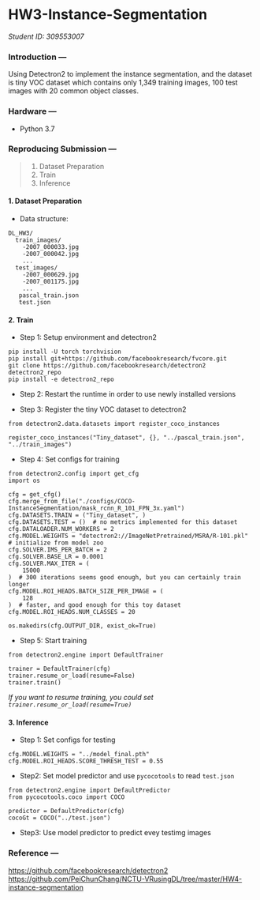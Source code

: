 # HW3-Instance-Segmentation

*Student ID: 309553007*

### **Introduction —**

Using Detectron2 to implement the instance segmentation, and the dataset is tiny VOC dataset which contains only 1,349 training images, 100 test images with 20 common object classes.

### **Hardware —**
* Python 3.7

### **Reproducing Submission —**
> 1. Dataset Preparation
> 2. Train
> 3. Inference

#### 1. Dataset Preparation
* Data structure:

```
DL_HW3/
  train_images/
    -2007_000033.jpg
    -2007_000042.jpg
    ...
  test_images/
    -2007_000629.jpg
    -2007_001175.jpg
    ...
   pascal_train.json
   test.json
```

#### 2. Train
* Step 1: 
Setup environment and detectron2
```
pip install -U torch torchvision
pip install git+https://github.com/facebookresearch/fvcore.git
git clone https://github.com/facebookresearch/detectron2 detectron2_repo
pip install -e detectron2_repo
```

* Step 2: Restart the runtime in order to use newly installed versions

* Step 3: Register the tiny VOC dataset to detectron2
```
from detectron2.data.datasets import register_coco_instances

register_coco_instances("Tiny_dataset", {}, "../pascal_train.json", "../train_images")
```

* Step 4: Set configs for training
```
from detectron2.config import get_cfg
import os

cfg = get_cfg()
cfg.merge_from_file("./configs/COCO-InstanceSegmentation/mask_rcnn_R_101_FPN_3x.yaml")
cfg.DATASETS.TRAIN = ("Tiny_dataset", )
cfg.DATASETS.TEST = ()  # no metrics implemented for this dataset
cfg.DATALOADER.NUM_WORKERS = 2
cfg.MODEL.WEIGHTS = "detectron2://ImageNetPretrained/MSRA/R-101.pkl"  # initialize from model zoo
cfg.SOLVER.IMS_PER_BATCH = 2
cfg.SOLVER.BASE_LR = 0.0001
cfg.SOLVER.MAX_ITER = (
    15000
)  # 300 iterations seems good enough, but you can certainly train longer
cfg.MODEL.ROI_HEADS.BATCH_SIZE_PER_IMAGE = (
    128
)  # faster, and good enough for this toy dataset
cfg.MODEL.ROI_HEADS.NUM_CLASSES = 20  

os.makedirs(cfg.OUTPUT_DIR, exist_ok=True)
```

* Step 5: Start training
```
from detectron2.engine import DefaultTrainer

trainer = DefaultTrainer(cfg)
trainer.resume_or_load(resume=False)
trainer.train()
```

*If you want to resume training, you could set ```trainer.resume_or_load(resume=True)```*


#### 3. Inference
* Step 1: Set configs for testing
```
cfg.MODEL.WEIGHTS = "../model_final.pth"
cfg.MODEL.ROI_HEADS.SCORE_THRESH_TEST = 0.55    
```

* Step2: Set model predictor and use ```pycocotools``` to read  ```test.json```
```
from detectron2.engine import DefaultPredictor
from pycocotools.coco import COCO

predictor = DefaultPredictor(cfg)
cocoGt = COCO("../test.json")
```

* Step3: Use model predictor to predict evey testimg images

### **Reference —**
https://github.com/facebookresearch/detectron2
https://github.com/PeiChunChang/NCTU-VRusingDL/tree/master/HW4-instance-segmentation
